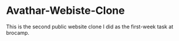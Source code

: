 # Avathar-Webiste-Clone
This is the second public website clone I did as the first-week task at brocamp. 
